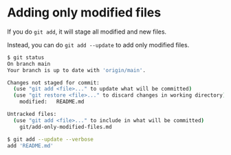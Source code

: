 # Adding only modified files

If you do `git add`, it will stage all modified and new files.

Instead, you can do `git add --update` to add only modified files.

```zsh
$ git status
On branch main
Your branch is up to date with 'origin/main'.

Changes not staged for commit:
  (use "git add <file>..." to update what will be committed)
  (use "git restore <file>..." to discard changes in working directory)
    modified:   README.md

Untracked files:
  (use "git add <file>..." to include in what will be committed)
    git/add-only-modified-files.md

$ git add --update --verbose
add 'README.md'
```
